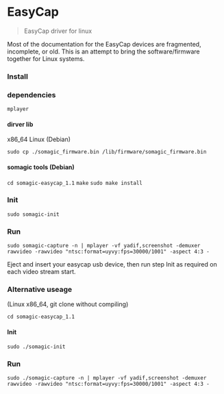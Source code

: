 # EasyCap

> EasyCap driver for linux

Most of the documentation for the EasyCap devices are fragmented, incomplete, or old. This is an attempt to bring the software/firmware together for Linux systems.

### Install

### dependencies
`mplayer`

#### dirver lib

x86_64 Linux (Debian)

`sudo cp ./somagic_firmware.bin /lib/firmware/somagic_firmware.bin`


#### somagic tools (Debian)
`cd somagic-easycap_1.1`
`make`
`sudo make install`


### Init
`sudo somagic-init`

### Run
`sudo somagic-capture -n | mplayer -vf yadif,screenshot -demuxer rawvideo -rawvideo "ntsc:format=uyvy:fps=30000/1001" -aspect 4:3 -`

Eject and insert your easycap usb device, then run step Init as required on each video stream start.


### Alternative useage
(Linux x86_64, git clone without compiling)

`cd somagic-easycap_1.1`
#### Init

`sudo ./somagic-init`

### Run
`sudo ./somagic-capture -n | mplayer -vf yadif,screenshot -demuxer rawvideo -rawvideo "ntsc:format=uyvy:fps=30000/1001" -aspect 4:3 -`

